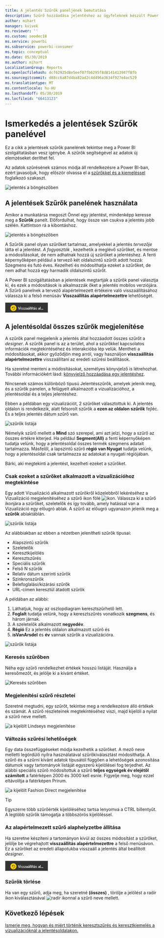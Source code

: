 ```yaml
---
title: A jelentés Szűrők paneljének bemutatása
description: Szűrő hozzáadása jelentéshez az ügyfeleknek készült Power BI szolgáltatásban
author: mihart
manager: kvivek
ms.reviewer: ''
ms.custom: seodec18
ms.service: powerbi
ms.subservice: powerbi-consumer
ms.topic: conceptual
ms.date: 05/30/2019
ms.author: mihart
LocalizationGroup: Reports
ms.openlocfilehash: dcf62925d8e5eef07fb6295f8d8141413947f8fb
ms.sourcegitcommit: d88cc6a87d4ba82ad2c4d496a3634f927e4ac529
ms.translationtype: MT
ms.contentlocale: hu-HU
ms.lasthandoff: 05/30/2019
ms.locfileid: "66413123"
---
```

# <a name="take-a-tour-of-the-report-filters-pane"></a>Ismerkedés a jelentések Szűrők panelével
Ez a cikk a jelentések szűrők panelének tekintse meg a Power BI szolgáltatásban vesz igénybe. A szűrők segítségével az adatok új elemzéseket deríthet fel.

Az adatok szűrésének számos módja áll rendelkezésre a Power BI-ban, ezért javasoljuk, hogy először olvassa el a [szűrőkkel és a kiemeléssel](../power-bi-reports-filters-and-highlighting.md) foglalkozó szakaszt.

![jelentés a böngészőben](media/end-user-report-filter/power-bi-browser-new2.png)

## <a name="working-with-the-report-filters-pane"></a>A jelentések Szűrők panelének használata
Amikor a munkatársa megoszt Önnel egy jelentést, mindenképp keresse meg a **Szűrők** panelt. Előfordulhat, hogy össze van csukva a jelentés jobb szélén. Kattintson rá a kibontáshoz.   

![jelentés a böngészőben](media/end-user-report-filter/power-bi-filter-pane.png)

A Szűrők panel olyan szűrőket tartalmaz, amelyekkel a jelentés *tervezője* látta el a jelentést. *A fogyasztók* , kezelhetik a meglévő szűrőket, és mentse a módosításokat, de nem adhatnak hozzá új szűrőket a jelentéshez. A fenti képernyőképen például a tervező két oldalszintű szűrőt adott hozzá: Szegmens és futó éves. Kezelheti és módosíthatja ezeket a szűrőket, de nem adhat hozzá egy harmadik oldalszintű szűrőt.

A Power BI szolgáltatásban a jelentések megtartják a szűrők panel választja ki, és ezek a módosítások is alkalmazzák őket a jelentés mobilos verziójára. A Szűrő panelnek a tervező alapértelmezett értékeire való visszaállításához válassza ki a felső menüsáv **Visszaállítás alapértelmezettre** lehetőségét.  

![Alapértelmezések visszaállítása](media/end-user-report-filter/power-bi-reset-to-default.png)   

## <a name="view-all-the-filters-for-a-report-page"></a>A jelentésoldal összes szűrők megjelenítése
A szűrők panel megjelenik a jelentés által hozzáadott összes szűrőt a *designer*. A szűrők panel is az a terület, ahol a szűrőkkel kapcsolatos információk megtekintéséhez és interakcióba lép velük. Mentheti a módosításokat, akkor győződjön meg arról, vagy használjon **visszaállítás alapértelmezettre** visszaállítani az eredeti szűrési beállítások.

Ha szeretné menteni a módosításokat, személyes könyvjelző is létrehozhat.  További információkért lásd: [könyvjelző hozzáadása egy jelentéshez](end-user-bookmarks.md).

Nincsenek számos különböző típusú Jelentésszűrők, amelyek jelenik meg, és a szűrők panelen, a felügyelt alkalmazott a vizualizációhoz, a jelentésoldal és a teljes jelentéshez.

Ebben a példában egy vizualizációt, 2 szűrőket választottuk ki. A jelentés oldalon is rendelkezik, alatt felsorolt szűrők a **ezen az oldalon szűrők** fejléc. És a teljes jelentés dátum szűrő van.

![szűrők listája](media/end-user-report-filter/power-bi-all-filters2.png)

Némelyik szűrő mellett a **Mind** szó szerepel, ami azt jelzi, hogy a szűrő az összes értékre kiterjed.  Ha például **Segment(All)** a fenti képernyőképen tudatja velünk, hogy a jelentésoldal összes termék szegmens adatait tartalmazza.  Másfelől, a lapszintű szűrő **régió van Nyugat** tudatja velünk, hogy a jelentésoldal csak tartalmazza az adatokat a nyugati régiójában.

Bárki, aki megtekinti a jelentést, kezelheti ezeket a szűrőket.

### <a name="view-only-those-filters-applied-to-a-visual"></a>Csak ezeket a szűrőket alkalmazott a vizualizációhoz megtekintése
Egy adott Vizualizáció alkalmazott szűrőkről közelebbről lekéréséhez a Vizualizáció megjelenítéséhez a szűrő ikon fölé ![ikon](media/end-user-report-filter/power-bi-filter-icon.png). Válassza ki a szűrő ikonjára a szűrőket, szeletelők és így tovább, amely hatással van a Vizualizáció egy előugró ablak. A szűrő az előugró ugyanazon jelenik meg a **szűrők** ablaktáblán. 

![szűrők listája](media/end-user-report-filter/power-bi-hover-visual-filter.png)

 
Az alábbiakban az ebben a nézetben jelenítheti szűrők típusai:
- Alapszintű szűrők
- Szeletelők
- Keresztkijelölés
- Keresztszűrés
- Speciális szűrők
- Felső N szűrők
- Relatív dátum szerinti szűrők
- Szinkronszűrők
- Belefoglalási/kizárási szűrők
- URL-címen keresztül átadott szűrők



A példában az alábbi:
1. Láthatjuk, hogy az oszlopdiagram keresztszűrhető lett.
2. **Foglalt** tudatja velünk, hogy a keresztszűrés vonatkozik **szegmens**, és három járnak. 
3. A szeletelők alkalmazott **negyedév**.
4. **Régió** Ez a jelentés oldalon alkalmazott szűrő és
5. **isVanArsdel** és **év** vannak szűrők a vizualizációra.


![szűrők listája](media/end-user-report-filter/power-bi-visual-pop-up.png)

### <a name="search-in-a-filter"></a>Keresés szűrőben
Néha egy szűrő rendelkezhet értékek hosszú listáját. Használja a keresőmezőt, és jelölje ki a kívánt értéket. 

![Keresés szűrőben](media/end-user-report-filter/power-bi-fiter-search.png)

### <a name="display-filter-details"></a>Megjelenítési szűrő részletei
Szeretné megtudni, egy szűrőt, tekintse meg a rendelkezésre álló értékek és számát.  A szűrő részleteinek megtekintéséhez viszi, majd kijelöli a nyilat a szűrő neve mellett. 
  
![a kijelölt Lindseys megjelenítése](media/end-user-report-filter/power-bi-expand-filter.png)

### <a name="change-filter-selections"></a>Változás szűrési lehetőségek
Egy data összefüggéseket módja kezelhetik a szűrőket. A mező neve melletti legördülő nyílra használatával szűrőkiválasztást módosíthatja.  A szűrő és a szűrni kívánt adatok típusától függően a lehetőségek azonosítása dátumok vagy tartományok listáját egyszerű kijelölései fog terjedhet. Az alábbi speciális szűrő módosítottuk a szűrő **teljes egységek év elejétől számított** a fatérképen 2000 és 3000 kell esnie. Figyelje meg, hogy ezzel eltávolítja a fatérképen Prirum. 
  
![a kijelölt Fashion Direct megjelenítése](media/end-user-report-filter/power-bi-filter-treemap.png)

> [!TIP]
> Egyszerre több szűrőérték kijelöléséhez tartsa lenyomva a CTRL billentyűt. A legtöbb szűrők támogatja a többszörös kijelöléssel. 

### <a name="reset-filter-to-default"></a>Az alapértelmezett szűrő alaphelyzetbe állítása
Ha szeretne készíteni a tartományon kívül az összes módosítást a szűrőket, jelölje be végrehajtott **visszaállítás alapértelmezettre** a felső menüsávon.  Ez a szűrőket az eredeti állapotukba visszaáll a jelentés által beállított *designer*. 

![Alapértelmezések visszaállítása](media/end-user-report-filter/power-bi-reset-to-default.png)
    
### <a name="clear-a-filter"></a>Szűrők törlése
Ha van egy szűrő, adja meg, ha szeretné **(összes)** , törölje a jelölést a radír ikon kiválasztásával ![ radír ikonnal ](media/end-user-report-filter/power-bi-eraser-icon.png) a szűrő neve mellett.
  
<!--  too much detail for consumers

## Types of filters: text field filters
### List mode
Ticking a checkbox either selects or deselects the value. The **All** checkbox can be used to toggle the state of all checkboxes on or off. The checkboxes represent all the available values for that field.  As you adjust the filter, the restatement updates to reflect your choices. 

![list mode filter](media/end-user-report-filter/power-bi-restatement-new.png)

Note how the restatement now says "is Mar, Apr or May".

### Advanced mode
Select **Advanced Filtering** to switch to advanced mode. Use the dropdown controls and text boxes to identify which fields to include. By choosing between **And** and **Or**, you can build complex filter expressions. Select the **Apply Filter** button when you've set the values you want.  

![advanced mode](media/end-user-report-filter/power-bi-advanced.png)

## Types of filters: numeric field filters
### List mode
If the values are finite, selecting the field name displays a list.  See **Text field filters** &gt; **List mode** above for help using checkboxes.   

### Advanced mode
If the values are infinite or represent a range, selecting the field name opens the advanced filter mode. Use the dropdown and text boxes to specify a range of values that you want to see. 

![advanced filter](media/end-user-report-filter/power-bi-dropdown-and-text.png)

By choosing between **And** and **Or**, you can build complex filter expressions. Select the **Apply Filter** button when you've set the values you want.

## Types of filters: date and time
### List mode
If the values are finite, selecting the field name displays a list.  See **Text field filters** &gt; **List mode** above for help using checkboxes.   

### Advanced mode
If the field values represent date or time, you can specify a start/end time when using Date/Time filters.  

![datetime filter](media/end-user-report-filter/pbi_date-time-filters.png)

-->

## <a name="next-steps"></a>Következő lépések
[Ismerje meg, hogyan és miért történik keresztszűrés és keresztkiemelés a vizualizációknál a jelentésoldalakon.](end-user-interactions.md)